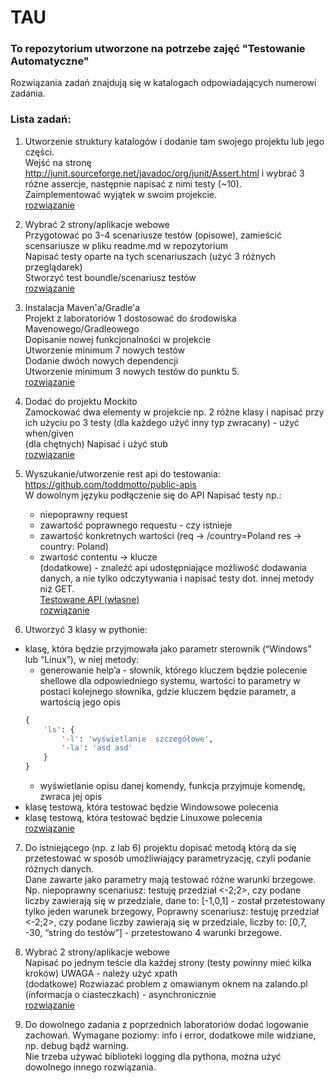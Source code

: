 # TAU  
### To repozytorium utworzone na potrzebe zajęć "Testowanie Automatyczne"   
Rozwiązania zadań znajdują się w katalogach odpowiadających numerowi zadania.  

### Lista zadań:  

1. Utworzenie struktury katalogów i dodanie tam swojego projektu lub jego części.  
Wejść na stronę http://junit.sourceforge.net/javadoc/org/junit/Assert.html i wybrać 3 różne assercje, następnie napisać z nimi testy (~10).  
Zaimplementować wyjątek w swoim projekcie.  
   [rozwiązanie](https://github.com/gottomy2/TAU/tree/main/lab1/src)  
   

2. Wybrać 2 strony/aplikacje webowe  
  Przygotować po 3-4 scenariusze testów (opisowe), zamieścić scensariusze w pliku readme.md w repozytorium  
  Napisać testy oparte na tych scenariuszach (użyć 3 różnych przeglądarek)  
  Stworzyć test boundle/scenariusz testów  
   [rozwiązanie](https://github.com/gottomy2/TAU/tree/main/lab2)  
   

3. Instalacja Maven'a/Gradle'a  
Projekt z laboratoriów 1 dostosować do środowiska Mavenowego/Gradleowego  
Dopisanie nowej funkcjonalności w projekcie  
Utworzenie minimum 7 nowych testów  
Dodanie dwóch nowych dependencji  
Utworzenie minimum 3 nowych testów do punktu 5.  
[rozwiązanie](https://github.com/gottomy2/TAU/tree/main/lab3/src)

4. Dodać do projektu Mockito  
Zamockować dwa elementy w projekcie np. 2 różne klasy i napisać przy ich użyciu po 3 testy (dla każdego użyć inny typ zwracany) - użyć when/given    
(dla chętnych) Napisać i użyć stub  
[rozwiązanie](https://github.com/gottomy2/TAU/tree/main/lab4/src)  
   

5. Wyszukanie/utworzenie rest api do testowania:   
   https://github.com/toddmotto/public-apis  
   W dowolnym języku podłączenie się do API
   Napisać testy np.:  
   - niepoprawny request  
   - zawartość poprawnego requestu - czy istnieje  
   - zawartość konkretnych wartości (req -> /country=Poland res -> country: Poland)  
   - zwartość contentu -> klucze  
(dodatkowe) - znaleźć api udostępniające możliwość dodawania danych, a nie tylko odczytywania i napisać testy dot. innej metody niż GET.  
[Testowane API (własne)](https://github.com/gottomy2/PostmanCopy)  
[rozwiązanie](https://github.com/gottomy2/TAU/blob/main/lab5/src/test/java/ApiTest.java)  


6. Utworzyć 3 klasy w pythonie:
- klasę, która będzie przyjmowała jako parametr sterownik (“Windows” lub “Linux”), w niej metody:
    - generowanie help’a - słownik, którego kluczem będzie polecenie shellowe dla odpowiedniego systemu, wartości to parametry w postaci kolejnego słownika, gdzie kluczem będzie parametr, a wartością jego opis
    ```python
    {  
        'ls': {  
            '-l': 'wyświetlanie  szczegółowe',  
            '-la': 'asd asd'  
        }
    }  
    ```
    - wyświetlanie opisu danej komendy, funkcja przyjmuje komendę, zwraca jej opis
- klasę testową, która testować będzie Windowsowe polecenia
- klasę testową, która testować będzie Linuxowe polecenia  
[rozwiązanie](https://github.com/gottomy2/TAU/blob/main/lab6/lab6.py)

7. Do istniejącego (np. z lab 6) projektu dopisać metodą którą da się przetestować w sposób umożliwiający parametryzację, czyli podanie różnych danych.  
Dane zawarte jako parametry mają testować różne warunki brzegowe.  
Np. niepoprawny scenariusz: testuję przedział <-2;2>, czy podane liczby zawierają się w przedziale, dane to: [-1,0,1] - został przetestowany tylko jeden warunek brzegowy,
Poprawny scenariusz: testuję przedział <-2;2>, czy podane liczby zawierają się w przedziale, liczby to: [0,7, -30, “string do testów”] - przetestowano 4 warunki brzegowe.  
  

8. Wybrać 2 strony/aplikacje webowe  
Napisać po jednym teście dla każdej strony (testy powinny mieć kilka kroków)
UWAGA - należy użyć xpath  
(dodatkowe) Rozwiazać problem z omawianym oknem na zalando.pl (informacja o ciasteczkach) - asynchronicznie  
[rozwiązanie](https://github.com/gottomy2/TAU/tree/main/lab8/src/pl/edu/pjatk/gottomy2)


10. Do dowolnego zadania z poprzednich laboratoriów dodać logowanie zachowań. Wymagane poziomy: info i error, dodatkowe mile widziane, np. debug bądź warning.  
Nie trzeba używać biblioteki logging dla pythona, można użyć dowolnego innego rozwiązania.